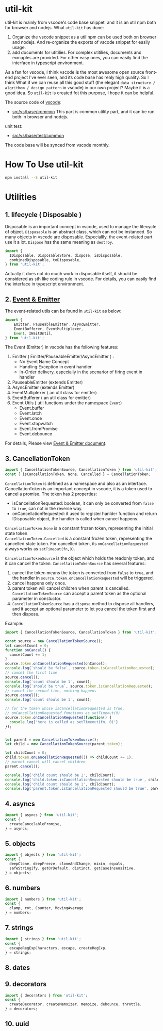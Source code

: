 # util-kit

util-kit is mainly from vscode's code base snippet, and it is an util npm both for browser and nodejs. What `util-kit` has done:     
1. Organize the vscode snippet as a util npm can be used both on browser and nodejs. And re-organize the exports of vscode snippet for easily usage.    
2. add documents for utitilies. For complex utitilies, documents and exmaples are provided. For other easy ones, you can easily find the interface in typescript environment.           

As a fan for vscode, I think vscode is the most awesome open source front-end project I've ever seen, and its code base has realy high quality. So I think What if we can reuse all this good stuff (the elegant `data structure / algrithom / design pattern` in vscode) in our own project? Maybe it is a good idea. So `util-kit` is created fot this purpose, I hope it can be helpful.   

The source code of [vscode](https://github.com/microsoft/vscode):
* [src/vs/base/common](https://github.com/microsoft/vscode/tree/master/src/vs/base/common)
This part is common utility part, and it can be run both in browser and nodejs.

unit test:
* [src/vs/base/test/common](https://github.com/microsoft/vscode/tree/master/src/vs/base/test/common)


The code base will be synced from vscode monthly.   


# How To Use util-kit
```bash
npm install --S util-kit
```

# Utilities
## 1. lifecycle ( Disposable )
Disposable is an important concept in vscode, used to manage the lifecycle of object. `Disposable` is an abstract class, which can not be instanced. 
So many objects in vscode are disposable. Especiallly, the event-related part use it a lot. `Dispose` has the same meaning as `destroy`. 
 
```ts
import { 
  IDisposable, DisposableStore, dispose, isDisposable, 
  combinedDisposable, toDisposable, 
} from 'util-kit';
```
Actually it does not do much work in disposable itself, it should be considered as sth like coding rule in vscode. 
For details, you can easily find the interface in typescript environment. 

## 2. [Event & Emitter ](https://github.com/wangmengHB/utilities-library/blob/master/packages/util-kit/docs/event.md)

The event-related utils can be found in `util-kit` as below: 
```ts
import { 
	Emitter, PauseableEmitter, AsyncEmitter,
	EventBufferer, EventMultiplexer, 
	Event, IWaitUntil,
} from 'util-kit';
```

The Event (Emitter) in vscode has the following features:    
1. Emitter ( Emitter/PauseableEmitter/AsyncEmitter ) : 
	* No Event Name Concept				
	* Handling Exception in event handler		
	* In-Order delivery, especially in the scenarior of firing event in handler       
2. PauseableEmitter (extends Emitter)	
3. AsyncEmitter (extends Emitter)	
4. EventMultiplexer ( an util class for emitter)
5. EventBufferer ( an util class for emitter)	
6. Event Utils ( util functions under the namespace `Event`)    
    * Event.buffer    
    * Event.latch     
    * Event.once 
    * Event.stopwatch 
    * Event.fromPromise 
    * Event.debounce

For details, Please view [Event & Emitter document](https://github.com/wangmengHB/utilities-library/blob/master/packages/util-kit/docs/event.md).

## 3. CancellationToken
```ts
import { CancellationTokenSource, CancellationToken } from 'util-kit';
const { isCancellationToken, None, Cancelled } = CancellationToken;
```
`CancellationToken` is defined as a namespace and also as an interface. 
CancellationToken is an important concept in vscode, it is a token used to cancel a promise. The token has 2 properties:
* isCancellationRequested: boolean, it can only be converted from `false` to `true`, can not in the reverse way.  
* onCancellationRequested: it used to register hanlder function and return IDisposable object, the handler is called when cancel happens.   

`CancellationToken.None` is a constant frozen token, representing the initial state token.  
`CancellationToken.Cancelled` is a constant frozen token, representing the cancelled state token. For cancelled token, its `onCancellationRequested` always works as `setTimeout(fn,0)`.

`CancellationTokenSource` is the object which holds the readonly token, and it can cancel the token. `CancellationTokenSource` has several features:
1. cancel the token means the token is converted from `false` to `true`, and the handler in `source.token.onCancellationRequested` will be triggered.  
2. cancel happens only once.         
3. parent token will cancel children when parent is cancelled. `CancellationTokenSource` can accept a parent token as the optional parameter in constuctor.  
4. `CancellationTokenSource` has a `dispose` method to dispose all handlers, and it accept an optional parameter to let you cancel the token first and then dispose.

Example: 
```ts
import { CancellationTokenSource, CancellationToken } from 'util-kit';

const source = new CancellationTokenSource();
let cancelCount = 0;
function onCancel() {
  cancelCount += 1;
}
source.token.onCancellationRequested(onCancel);
console.log(`should be false`, source.token.isCancellationRequested);
// cancel the first time
source.cancel();
console.log(`count should be 1`, count);
console.log(`should be true`, source.token.isCancellationRequested);
// cancel the second time, nothing happens
source.cancel();
console.log(`count should be 1`, count);

// for the token whose isCancellationRequested is true,
// onCancellationRequested functions as setTimeout(0)
source.token.onCancellationRequested(function() {
  console.log('here is called as setTimeout(fn, 0)')
});


let parent = new CancellationTokenSource();
let child = new CancellationTokenSource(parent.token);

let childCount = 0;
child.token.onCancellationRequested(() => childCount += 1);
// parent cancel will cancel children
parent.cancel();

console.log('child count should be 1', childCount);
console.log('child.token.isCancellationRequested should be true', child.token.isCancellationRequested);
console.log('child count should be 1', childCount);
console.log('parent.token.isCancellationRequested should be true', parent.token.isCancellationRequested);
```


## 4. asyncs
```ts
import { asyncs } from 'util-kit';
const {
  createCancelablePromise, 
} = asyncs;
```


## 5. objects
```ts
import { objects } from 'util-kit';
const {
  deepClone, deepFreeze, cloneAndChange, mixin, equals, 
  safeStringify, getOrDefault, distinct, getCaseInsensitive, 
} = objects;
```

## 6. numbers
```ts
import { numbers } from 'util-kit';
const {
  clamp, rot, Counter, MovingAverage 
} = numbers;
```

## 7. strings 
```ts
import { strings } from 'util-kit';
const {
  escapeRegExpCharacters, escape, createRegExp, 
} = strings;
```

## 8. dates

## 9. decorators
```ts
import { decorators } from 'util-kit';
const {
  createDecorator, createMemoizer, memoize, debounce, throttle, 
} = decorators;
```

## 10. uuid
























